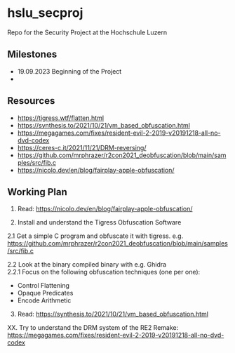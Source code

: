 # hslu_secproj
Repo for the Security Project at the Hochschule Luzern

## Milestones
- 19.09.2023 Beginning of the Project
- 


## Resources
- https://tigress.wtf/flatten.html
- https://synthesis.to/2021/10/21/vm_based_obfuscation.html
- https://megagames.com/fixes/resident-evil-2-2019-v20191218-all-no-dvd-codex
- https://ceres-c.it/2021/11/21/DRM-reversing/
- https://github.com/mrphrazer/r2con2021_deobfuscation/blob/main/samples/src/fib.c
- https://nicolo.dev/en/blog/fairplay-apple-obfuscation/

## Working Plan

1. Read: https://nicolo.dev/en/blog/fairplay-apple-obfuscation/

2. Install and understand the Tigress Obfuscation Software

2.1 Get a simple C program and obfuscate it with tigress.
e.g. https://github.com/mrphrazer/r2con2021_deobfuscation/blob/main/samples/src/fib.c

2.2 Look at the binary compiled binary with e.g. Ghidra
<br/>
  2.2.1 Focus on the following obfuscation techniques (one per one):
  - Control Flattening
  - Opaque Predicates
  - Encode Arithmetic

3. Read: https://synthesis.to/2021/10/21/vm_based_obfuscation.html




XX. Try to understand the DRM system of the RE2 Remake: https://megagames.com/fixes/resident-evil-2-2019-v20191218-all-no-dvd-codex

